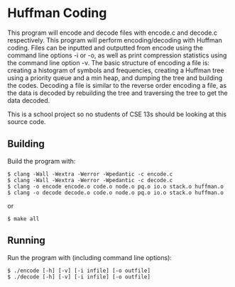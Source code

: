 # Huffman Coding

This program will encode and decode files with encode.c and decode.c respectively. This program will perform encoding/decoding with Huffman coding. Files can be inputted and outputted from encode using the command line options -i or -o, as well as print compression statistics using the command line option -v. The basic structure of encoding a file is: creating a histogram of symbols and frequencies, creating a Huffman tree using a priority queue and a min heap, and dumping the tree and building the codes. Decoding a file is similar to the reverse order encoding a file, as the data is decoded by rebuilding the tree and traversing the tree to get the data decoded.

This is a school project so no students of CSE 13s should be looking at this source code.

## Building

Build the program with:

```
$ clang -Wall -Wextra -Werror -Wpedantic -c encode.c
$ clang -Wall -Wextra -Werror -Wpedantic -c decode.c
$ clang -o encode encode.o code.o node.o pq.o io.o stack.o huffman.o
$ clang -o decode decode.o code.o node.o pq.o io.o stack.o huffman.o
```
or

```
$ make all
```

## Running

Run the program with (including command line options):

```
$ ./encode [-h] [-v] [-i infile] [-o outfile]
$ ./decode [-h] [-v] [-i infile] [-o outfile]
```



